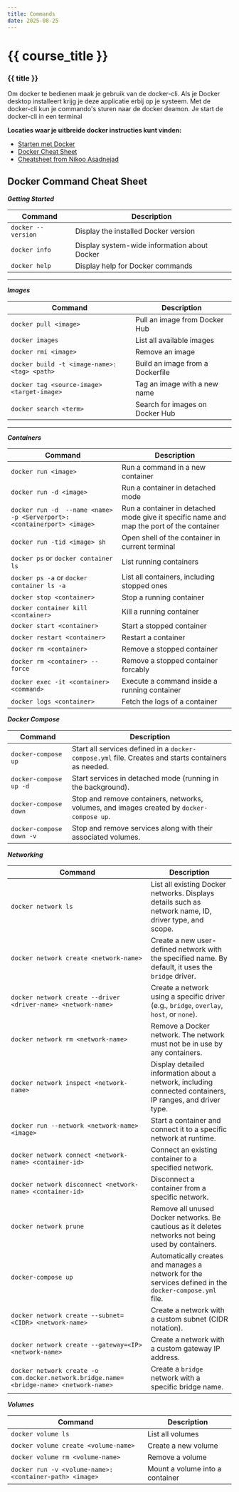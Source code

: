 ```yaml
---
title: Commands
date: 2025-08-25
---
```


# {{ course_title }}
### {{ title }}

Om docker te bedienen maak je gebruik van de docker-cli. Als je Docker desktop installeert krijg je deze applicatie erbij op je systeem.
Met de docker-cli kun je commando's sturen naar de docker deamon.  Je start de docker-cli in een terminal

**Locaties waar je uitbreide docker instructies kunt vinden:**
* [Starten met Docker](https://docs.docker.com/get-started/get-docker/)
* [Docker Cheat Sheet](https://docs.docker.com/get-started/docker_cheatsheet.pdf)
* [Cheatsheet from Nikoo Asadnejad](https://github.com/Nikoo-Asadnejad/Docker-Commands-Cheat-Sheet)

## Docker Command Cheat Sheet

***Getting Started***

| Command                                      | Description                                         |
|----------------------------------------------|-----------------------------------------------------|
| `docker --version`                           | Display the installed Docker version                |
| `docker info`                                | Display system-wide information about Docker        |
| `docker help`                                | Display help for Docker commands                    |

---

***Images***

| Command                                      | Description                                         |
|----------------------------------------------|-----------------------------------------------------|
| `docker pull <image>`                        | Pull an image from Docker Hub                       |
| `docker images`                              | List all available images                           |
| `docker rmi <image>`                         | Remove an image                                     |
| `docker build -t <image-name>:<tag> <path>`  | Build an image from a Dockerfile                    |
| `docker tag <source-image> <target-image>`   | Tag an image with a new name                       |
| `docker search <term>`                       | Search for images on Docker Hub                     |

---

***Containers***

| Command                                      | Description                                         |
|----------------------------------------------|-----------------------------------------------------|
| `docker run <image>`                         | Run a command in a new container                    |
| `docker run -d <image>`                      | Run a container in detached mode                    |
| `docker run -d  --name <name> -p <Serverport>:<containerport> <image>`                      | Run a container in detached mode give it specific name and map the port of the container                   |
| `docker run -tid <image> sh`                 | Open shell of the container in current terminal     |
| `docker ps` or `docker container ls`         | List running containers                             |
| `docker ps -a` or `docker container ls -a`   | List all containers, including stopped ones         |
| `docker stop <container>`                    | Stop a running container                            |
| `docker container kill <container>`          | Kill a running container                            |
| `docker start <container>`                   | Start a stopped container                           |
| `docker restart <container>`                 | Restart a container                                 |
| `docker rm <container>`                      | Remove a stopped container                          |
| `docker rm <container> --force`              | Remove a stopped container forcably                 |
| `docker exec -it <container> <command>`      | Execute a command inside a running container        |
| `docker logs <container>`                    | Fetch the logs of a container                       |


***Docker Compose***

| Command                                      | Description                                         |
|----------------------------------------------|-----------------------------------------------------|
| `docker-compose up`                          | Start all services defined in a `docker-compose.yml` file. Creates and starts containers as needed. |
| `docker-compose up -d`                       | Start services in detached mode (running in the background). |
| `docker-compose down`                        | Stop and remove containers, networks, volumes, and images created by `docker-compose up`. |
| `docker-compose down -v`                     | Stop and remove services along with their associated volumes. |

***Networking***

| Command                                      | Description                                         |
|----------------------------------------------|-----------------------------------------------------|
| `docker network ls`                          | List all existing Docker networks. Displays details such as network name, ID, driver type, and scope. |
| `docker network create <network-name>`      | Create a new user-defined network with the specified name. By default, it uses the `bridge` driver. |
| `docker network create --driver <driver-name> <network-name>` | Create a network using a specific driver (e.g., `bridge`, `overlay`, `host`, or `none`). |
| `docker network rm <network-name>`          | Remove a Docker network. The network must not be in use by any containers. |
| `docker network inspect <network-name>`     | Display detailed information about a network, including connected containers, IP ranges, and driver type. |
| `docker run --network <network-name> <image>`| Start a container and connect it to a specific network at runtime. |
| `docker network connect <network-name> <container-id>` | Connect an existing container to a specified network. |
| `docker network disconnect <network-name> <container-id>` | Disconnect a container from a specific network. |
| `docker network prune`                      | Remove all unused Docker networks. Be cautious as it deletes networks not being used by containers. |
| `docker-compose up`                         | Automatically creates and manages a network for the services defined in the `docker-compose.yml` file. |
| `docker network create --subnet=<CIDR> <network-name>` | Create a network with a custom subnet (CIDR notation). |
| `docker network create --gateway=<IP> <network-name>` | Create a network with a custom gateway IP address. |
| `docker network create -o com.docker.network.bridge.name=<bridge-name> <network-name>` | Create a `bridge` network with a specific bridge name. |


***Volumes***

| Command                                      | Description                                         |
|----------------------------------------------|-----------------------------------------------------|
| `docker volume ls`                           | List all volumes                                    |
| `docker volume create <volume-name>`        | Create a new volume                                 |
| `docker volume rm <volume-name>`            | Remove a volume                                     |
| `docker run -v <volume-name>:<container-path> <image>`| Mount a volume into a container             |

